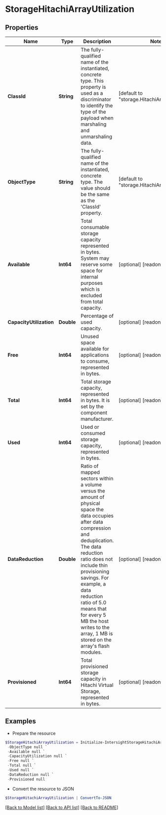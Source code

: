 # StorageHitachiArrayUtilization
## Properties

Name | Type | Description | Notes
------------ | ------------- | ------------- | -------------
**ClassId** | **String** | The fully-qualified name of the instantiated, concrete type. This property is used as a discriminator to identify the type of the payload when marshaling and unmarshaling data. | [default to "storage.HitachiArrayUtilization"]
**ObjectType** | **String** | The fully-qualified name of the instantiated, concrete type. The value should be the same as the &#39;ClassId&#39; property. | [default to "storage.HitachiArrayUtilization"]
**Available** | **Int64** | Total consumable storage capacity represented in bytes. System may reserve some space for internal purposes which is excluded from total capacity. | [optional] [readonly] 
**CapacityUtilization** | **Double** | Percentage of used capacity. | [optional] [readonly] 
**Free** | **Int64** | Unused space available for applications to consume, represented in bytes. | [optional] [readonly] 
**Total** | **Int64** | Total storage capacity, represented in bytes. It is set by the component manufacturer. | [optional] [readonly] 
**Used** | **Int64** | Used or consumed storage capacity, represented in bytes. | [optional] [readonly] 
**DataReduction** | **Double** | Ratio of mapped sectors within a volume versus the amount of physical space the data occupies after data compression and deduplication. The data reduction ratio does not include thin provisioning savings. For example, a data reduction ratio of 5.0 means that for every 5 MB the host writes to the array, 1 MB is stored on the array&#39;s flash modules. | [optional] [readonly] 
**Provisioned** | **Int64** | Total provisioned storage capacity in Hitachi Virtual Storage, represented in bytes. | [optional] [readonly] 

## Examples

- Prepare the resource
```powershell
$StorageHitachiArrayUtilization = Initialize-IntersightStorageHitachiArrayUtilization  -ClassId null `
 -ObjectType null `
 -Available null `
 -CapacityUtilization null `
 -Free null `
 -Total null `
 -Used null `
 -DataReduction null `
 -Provisioned null
```

- Convert the resource to JSON
```powershell
$StorageHitachiArrayUtilization | ConvertTo-JSON
```

[[Back to Model list]](../README.md#documentation-for-models) [[Back to API list]](../README.md#documentation-for-api-endpoints) [[Back to README]](../README.md)

